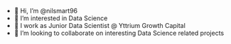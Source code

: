 - 👋 Hi, I’m @nilsmart96
- 👀 I’m interested in Data Science
- 🌱 I work as Junior Data Scientist @ Yttrium Growth Capital
- 💞️ I’m looking to collaborate on interesting Data Science related projects

<!---
nilsmart96/nilsmart96 is a ✨ special ✨ repository because its `README.md` (this file) appears on your GitHub profile.
You can click the Preview link to take a look at your changes.
--->
